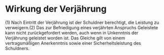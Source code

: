 # Wirkung der Verjährung

(1) Nach Eintritt der Verjährung ist der Schuldner berechtigt, die Leistung zu verweigern.(2) Das zur Befriedigung eines verjährten Anspruchs Geleistete kann nicht zurückgefordert werden, auch wenn in Unkenntnis der Verjährung geleistet worden ist. Das Gleiche gilt von einem vertragsmäßigen Anerkenntnis sowie einer Sicherheitsleistung des Schuldners. 

